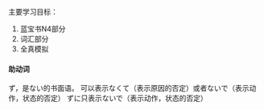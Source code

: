 主要学习目标：
1. 蓝宝书N4部分
2. 词汇部分
3. 全真模拟


#### 助动词

ず，是ない的书面语。
可以表示なくて（表示原因的否定）或者ないで（表示动作，状态的否定）
ずに只表示ないで（表示动作，状态的否定）


